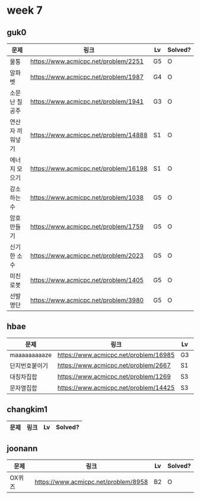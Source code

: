 # week 7

## guk0
| 문제 | 링크 | Lv  | Solved? |
| --- | --- | --- | --- |
| 물통 | https://www.acmicpc.net/problem/2251 | G5 | O |
| 알파벳 | https://www.acmicpc.net/problem/1987 | G4 | O |
| 소문난 칠공주 | https://www.acmicpc.net/problem/1941 | G3 | O |
| 연산자 끼워넣기 | https://www.acmicpc.net/problem/14888 | S1 | O |
| 에너지 모으기 | https://www.acmicpc.net/problem/16198 | S1 | O |
| 감소하는 수 | https://www.acmicpc.net/problem/1038 | G5 | O |
| 암호만들기 | https://www.acmicpc.net/problem/1759 | G5 | O |
| 신기한 소수 | https://www.acmicpc.net/problem/2023 | G5 | O |
| 미친 로봇 | https://www.acmicpc.net/problem/1405 | G5 | O |
| 선발 명단 | https://www.acmicpc.net/problem/3980 | G5 | O |

## hbae 
| 문제 | 링크 | Lv  | Solved? |
| --- | --- | --- | --- |
| maaaaaaaaaze | https://www.acmicpc.net/problem/16985 | G3 | O |
| 단지번호붙이기 | https://www.acmicpc.net/problem/2667 | S1 | O |
| 대칭차집합 | https://www.acmicpc.net/problem/1269 | S3 | O |
| 문자열집합 | https://www.acmicpc.net/problem/14425 | S3 | O |

## changkim1
| 문제 | 링크 | Lv  | Solved? |
| --- | --- | --- | --- |

## joonann
| 문제 | 링크 | Lv  | Solved? |
| --- | --- | --- | --- |
| OX퀴즈 | https://www.acmicpc.net/problem/8958 | B2 | O |
